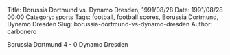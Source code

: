 Title: Borussia Dortmund vs. Dynamo Dresden, 1991/08/28
Date: 1991/08/28 00:00
Category: sports
Tags: football, football scores, Borussia Dortmund, Dynamo Dresden
Slug: borussia-dortmund-vs-dynamo-dresden
Author: carbonero


Borussia Dortmund 4 - 0 Dynamo Dresden
